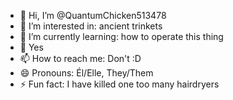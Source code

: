 - 👋 Hi, I’m @QuantumChicken513478
- 👀 I’m interested in: ancient trinkets
- 🌱 I’m currently learning: how to operate this thing
- 💞️ Yes
- 📫 How to reach me: Don't :D
- 😄 Pronouns: Él/Elle, They/Them
- ⚡ Fun fact: I have killed one too many hairdryers

<!---
QuantumChicken513478/QuantumChicken513478 is a ✨ special ✨ repository because its `README.md` (this file) appears on your GitHub profile.
You can click the Preview link to take a look at your changes.
--->
